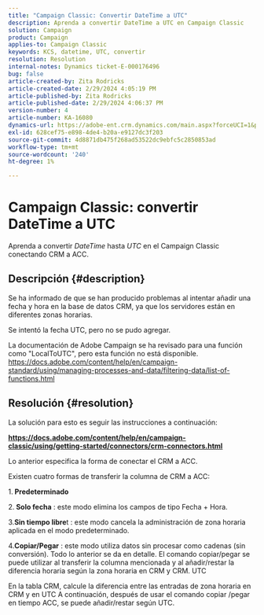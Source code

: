 ```yaml
---
title: "Campaign Classic: Convertir DateTime a UTC"
description: Aprenda a convertir DateTime a UTC en Campaign Classic
solution: Campaign
product: Campaign
applies-to: Campaign Classic
keywords: KCS, datetime, UTC, convertir
resolution: Resolution
internal-notes: Dynamics ticket-E-000176496
bug: false
article-created-by: Zita Rodricks
article-created-date: 2/29/2024 4:05:19 PM
article-published-by: Zita Rodricks
article-published-date: 2/29/2024 4:06:37 PM
version-number: 4
article-number: KA-16080
dynamics-url: https://adobe-ent.crm.dynamics.com/main.aspx?forceUCI=1&pagetype=entityrecord&etn=knowledgearticle&id=dcffda52-1cd7-ee11-9078-000d3a3110f0
exl-id: 628cef75-e898-4de4-b20a-e9127dc3f203
source-git-commit: 4d8871db475f268ad53522dc9ebfc5c2850853ad
workflow-type: tm+mt
source-wordcount: '240'
ht-degree: 1%

---
```


# Campaign Classic: convertir DateTime a UTC


Aprenda a convertir *DateTime* hasta *UTC* en el Campaign Classic conectando CRM a ACC.

## Descripción {#description}


Se ha informado de que se han producido problemas al intentar añadir una fecha y hora en la base de datos CRM, ya que los servidores están en diferentes zonas horarias.

Se intentó la fecha UTC, pero no se pudo agregar.

La documentación de Adobe Campaign se ha revisado para una función como &quot;LocalToUTC&quot;, pero esta función no está disponible.
https://docs.adobe.com/content/help/en/campaign-standard/using/managing-processes-and-data/filtering-data/list-of-functions.html


## Resolución {#resolution}


La solución para esto es seguir las instrucciones a continuación:

<u><b>https://docs.adobe.com/content/help/en/campaign-classic/using/getting-started/connectors/crm-connectors.html </b></u>

Lo anterior especifica la forma de conectar el CRM a ACC.

Existen cuatro formas de transferir la columna de CRM a ACC:

1.<b> Predeterminado </b>

2.<b> Solo fecha</b> : este modo elimina los campos de tipo Fecha + Hora.

3.<b>Sin tiempo libre</b>t : este modo cancela la administración de zona horaria aplicada en el modo predeterminado.

4.<b>Copiar/Pegar</b> : este modo utiliza datos sin procesar como cadenas (sin conversión). Todo lo anterior se da en detalle. El comando copiar/pegar se puede utilizar al transferir la columna mencionada y al añadir/restar la diferencia horaria según la zona horaria en CRM y CRM. UTC

En la tabla CRM, calcule la diferencia entre las entradas de zona horaria en CRM y en UTC A continuación, después de usar el comando copiar /pegar en tiempo ACC, se puede añadir/restar según UTC.
